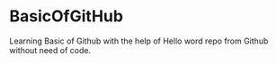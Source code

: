 # BasicOfGitHub
Learning Basic of Github with the help of Hello word repo from Github without need of code.
